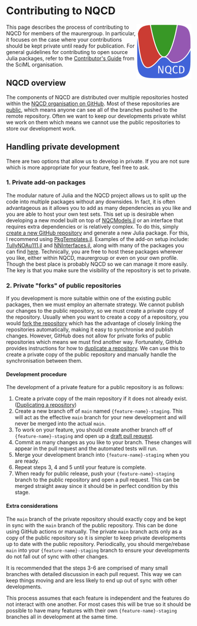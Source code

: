 # Contributing to NQCD

<p align="right">
  <a href="https://nqcd.github.io/NQCDynamics.jl/stable/">
    <img src="https://github.com/NQCD/NQCDLogo/blob/main/images/logo_with_text.png" alt="NQCDynamics.jl logo"
         title="NQCDynamics.jl" align="right" height="150"/>
  </a>
</p>

This page describes the process of contributing to NQCD for members of the maurergroup.
In particular, it focuses on the case where your contributions should be kept private until ready for publication.
For general guidelines for contributing to open source Julia packages, refer to the [Contributor's Guide](https://github.com/SciML/ColPrac) from the SciML organisation.

## NQCD overview

The components of NQCD are distributed over multiple repositories hosted within the [NQCD organisation on GitHub](https://github.com/NQCD).
Most of these repositories are [public](https://docs.github.com/en/repositories/managing-your-repositorys-settings-and-features/managing-repository-settings/setting-repository-visibility),
which means anyone can see all of the branches pushed to the remote repository.
Often we want to keep our developments private whilst we work on them which means we cannot use the public repositories to store our development work.

## Handling private development

There are two options that allow us to develop in private. If you are not sure which is more appropriate for your feature, feel free to ask.

### 1. Private add-on packages

The modular nature of Julia and the NQCD project allows us to split up the code into multiple packages without any downsides. In fact, it is often advantageous as it allows you to add as many dependencies as you like and you are able to host your own test sets.
This set up is desirable when developing a new model built on top of [NQCModels.jl](https://github.com/NQCD/NQCModels.jl) or an interface that requires extra dependencies or is relatively complex.
To do this, simply [create a new GitHub repository](https://docs.github.com/en/get-started/quickstart/create-a-repo) and generate a new Julia package.
For this, I recommend using [PkgTemplates.jl](https://github.com/invenia/PkgTemplates.jl).
Examples of the add-on setup include: [TullyNOAu111.jl](https://github.com/NQCD/TullyNOAu111.jl) and [NNInterfaces.jl](https://github.com/NQCD/NNInterfaces.jl), along with many of the packages you can find [here](https://github.com/NQCD).
Technically, you are free to host these packages wherever you like, either within NQCD, maurergroup or even on your own profile.
Though the best place is probably NQCD so we can manage it more easily.
The key is that you make sure the visibility of the repository is set to private.

### 2. Private "forks" of public repositories

If you development is more suitable within one of the existing public packages, then we must employ an alternate strategy.
We cannot publish our changes to the public repository, so we must create a private copy of the repository.
Usually when you want to create a copy of a repository, you would [fork the repository](https://docs.github.com/en/get-started/quickstart/fork-a-repo) which has the advantage of closely linking the repositories automatically, making it easy to synchronise and publish changes.
However, GitHub does not allow for private forks of public repositories which means we must find another way.
Fortunately, GitHub provides instructions for how to [duplicate a repository](https://docs.github.com/en/repositories/creating-and-managing-repositories/duplicating-a-repository). We can use this to create a private copy of the public repository and manually handle the synchronisation between them.

#### Development procedure

The development of a private feature for a public repository is as follows:

1. Create a private copy of the main repository if it does not already exist. ([Duplicating a repository](https://docs.github.com/en/repositories/creating-and-managing-repositories/duplicating-a-repository))
2. Create a new branch off of `main` named `{feature-name}-staging`.
This will act as the effective `main` branch for your new development and will never be merged into the actual `main`.
3. To work on your feature, you should create another branch off of `{feature-name}-staging` and open up a [draft pull request](https://github.blog/2019-02-14-introducing-draft-pull-requests/).
4. Commit as many changes as you like to your branch. These changes will appear in the pull request and the automated tests will run.
5. Merge your development branch into `{feature-name}-staging` when you are ready.
6. Repeat steps 3, 4 and 5 until your feature is complete.
7. When ready for public release, push your `{feature-name}-staging` branch to the public repository and open a pull request.
This can be merged straight away since it should be in perfect condition by this stage.

#### Extra considerations

The `main` branch of the private repository should exactly copy and be kept in sync with the `main` branch of the public repository. This can be done using GitHub actions or manually.
The private `main` branch acts only as a copy of the public repository so it is simpler to keep private developments up to date with the public repository.
Periodically, you should merge/rebase `main` into your `{feature-name}-staging` branch to ensure your developments do not fall out of sync with other changes.

It is recommended that the steps 3-6 are comprised of many small branches with detailed discussion in each pull request. This way we can keep things moving and are less likely to end up out of sync with other developments.

This process assumes that each feature is independent and the features do not interact with one another.
For most cases this will be true so it should be possible to have many features with their own `{feature-name}-staging` branches all in development at the same time.
